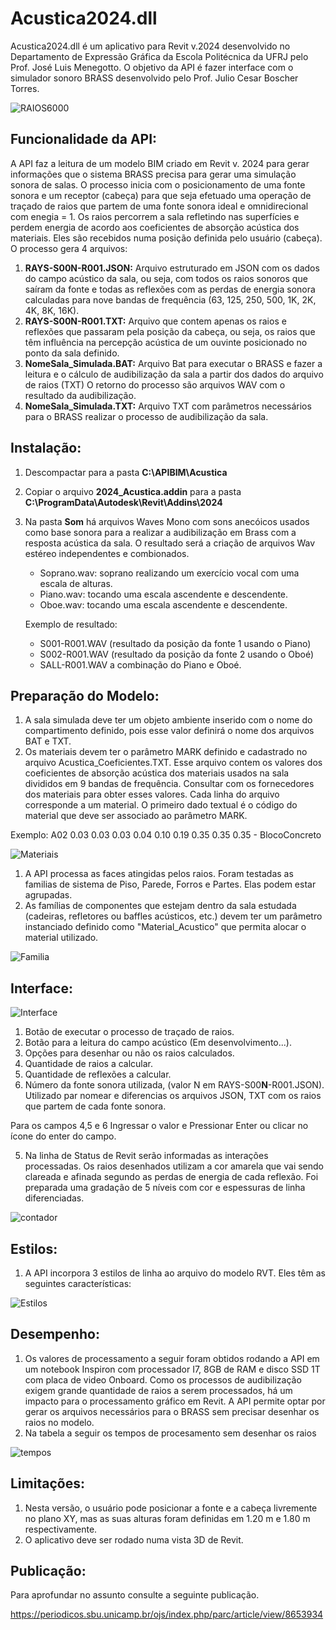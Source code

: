 # Acustica2024.dll

Acustica2024.dll é um aplicativo para Revit v.2024 desenvolvido no Departamento de Expressão Gráfica da Escola Politécnica da UFRJ pelo Prof. José Luis Menegotto. O objetivo da API é fazer interface com o simulador sonoro BRASS desenvolvido pelo Prof. Julio Cesar Boscher Torres.

![RAIOS6000](https://user-images.githubusercontent.com/9437020/235116960-2306a9f9-e3fb-4e65-9eb4-82d0fb5b5e5c.PNG)

## Funcionalidade da API:
A API faz a leitura de um modelo BIM criado em Revit v. 2024 para gerar informações que o sistema BRASS precisa para gerar uma simulação sonora de salas. O processo inicia com o posicionamento de uma fonte sonora e um receptor (cabeça) para que seja efetuado uma operação de traçado de raios que partem de uma fonte sonora ideal e omnidirecional com enegia = 1. Os raios percorrem a sala refletindo nas superfícies e perdem energia de acordo aos coeficientes de absorção acústica dos materiais.
Eles são recebidos numa posição definida pelo usuário (cabeça). O processo gera 4 arquivos:

1. **RAYS-S00N-R001.JSON:**     Arquivo estruturado em JSON com os dados do campo acústico da sala, ou seja, com todos os raios sonoros que saíram da fonte e todas as reflexões com as perdas de energia sonora calculadas para nove bandas de frequência (63, 125, 250, 500, 1K, 2K, 4K, 8K, 16K).
2. **RAYS-S00N-R001.TXT:**      Arquivo que contem apenas os raios e reflexões que passaram pela posição da cabeça, ou seja, os raios que têm influência na percepção acústica de um ouvinte posicionado no ponto da sala definido.
3. **NomeSala_Simulada.BAT:**   Arquivo Bat para executar o BRASS e fazer a leitura e o cálculo de audibilização da sala a partir dos dados do arquivo de raios (TXT) O retorno do processo são arquivos WAV com o resultado da audibilização.
4. **NomeSala_Simulada.TXT:**   Arquivo TXT com parâmetros necessários para o BRASS realizar o processo de audibilização da sala.
                               
## Instalação:
 1. Descompactar para a pasta **C:\APIBIM\Acustica**
 2. Copiar o arquivo **2024_Acustica.addin** para a pasta **C:\ProgramData\Autodesk\Revit\Addins\2024**
 3. Na pasta **Som** há arquivos Waves Mono com sons anecóicos usados como base sonora para a realizar a audibilização em Brass com a resposta acústica da sala. 
    O resultado será a criação de arquivos Wav estéreo independentes e combionados.
 
      * Soprano.wav: soprano realizando um exercício vocal com uma escala de alturas. 
      * Piano.wav:   tocando uma escala ascendente e descendente.
      * Oboe.wav:    tocando uma escala ascendente e descendente.
      
      Exemplo de resultado:
      
      * S001-R001.WAV  (resultado da posição da fonte 1 usando o Piano) 
      * S002-R001.WAV  (resultado da posição da fonte 2 usando o Oboé) 
      * SALL-R001.WAV  a combinação do Piano e Oboé.

## Preparação do Modelo:
 1. A sala simulada deve ter um objeto ambiente inserido com o nome do compartimento definido, pois esse valor definirá o nome dos arquivos BAT e TXT. 
 2. Os materiais devem ter o parâmetro MARK definido e cadastrado no arquivo Acustica_Coeficientes.TXT.
 Esse arquivo contem os valores dos coeficientes de absorção acústica dos materiais usados na sala divididos em 9 bandas de frequência.
 Consultar com os fornecedores dos materiais para obter esses valores. Cada linha do arquivo corresponde a um material.
 O primeiro dado textual é o código do material que deve ser associado ao parâmetro MARK.

Exemplo:  A02 0.03 0.03 0.03 0.04 0.10 0.19 0.35 0.35 0.35 - BlocoConcreto

![Materiais](https://user-images.githubusercontent.com/9437020/235194809-edbf0873-caee-476c-9103-f7472fd9e6cd.PNG)

 1. A API processa as faces atingidas pelos raios. Foram testadas as familias de sistema de Piso, Parede, Forros e Partes. Elas podem estar agrupadas. 
 2. As famílias de componentes que estejam dentro da sala estudada (cadeiras, refletores ou baffles acústicos, etc.) devem ter um parâmetro instanciado 
    definido como "Material_Acustico" que permita alocar o material utilizado.

![Familia](https://user-images.githubusercontent.com/9437020/235192990-612e1f3e-1af5-45c0-befa-a70cbd703047.PNG)
  
## Interface:
![Interface](https://user-images.githubusercontent.com/9437020/235352580-44726e4d-9f58-4e51-867b-8c1738b936bd.PNG)

 1. Botão de executar o processo de traçado de raios.
 2. Botão para a leitura do campo acústico (Em desenvolvimento...).
 3. Opções para desenhar ou não os raios calculados.
 4. Quantidade de raios a calcular.
 5. Quantidade de reflexões a calcular.
 6. Número da fonte sonora utilizada, (valor N em RAYS-S00**N**-R001.JSON). Utilizado par nomear e diferencias os arquivos JSON, TXT com os raios que partem de cada fonte sonora.

Para os campos 4,5 e 6 Ingressar o valor e Pressionar Enter ou clicar no ícone do enter do campo.

 5. Na linha de Status de Revit serão informadas as interações processadas. Os raios desenhados utilizam a cor amarela que vai sendo clareada e afinada segundo as perdas de energia de cada reflexão. Foi preparada uma gradação de 5 níveis com cor e espessuras de linha diferenciadas.

![contador](https://user-images.githubusercontent.com/9437020/235193199-33ac6d83-b916-4ef3-aa39-495c9d87b74e.png)

## Estilos:
1. A API incorpora 3 estilos de linha ao arquivo do modelo RVT. Eles têm as seguintes características:

![Estilos](https://user-images.githubusercontent.com/9437020/235129574-902e4f05-dd74-4636-836d-337d615d3aef.PNG)

## Desempenho:
1. Os valores de processamento a seguir foram obtidos rodando a API em um notebook Inspiron com processador I7, 8GB de RAM e disco SSD 1T com placa de video Onboard.
Como os processos de audibilização exigem grande quantidade de raios a serem processados, há um impacto para o processamento gráfico em Revit. 
A API permite optar por gerar os arquivos necessários para o BRASS sem precisar desenhar os raios no modelo.
2. Na tabela a seguir os tempos de procesamento sem desenhar os raios

![tempos](https://user-images.githubusercontent.com/9437020/235238074-9609ee4f-8a13-4eed-b684-a295099974db.PNG)

## Limitações:
1. Nesta versão, o usuário pode posicionar a fonte e a cabeça livremente no plano XY, mas as suas alturas foram definidas em 1.20 m e 1.80 m respectivamente.
2. O aplicativo deve ser rodado numa vista 3D de Revit.

## Publicação:
Para aprofundar no assunto consulte a seguinte publicação.

https://periodicos.sbu.unicamp.br/ojs/index.php/parc/article/view/8653934
